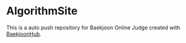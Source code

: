 # AlgorithmSite
This is a auto push repository for Baekjoon Online Judge created with [BaekjoonHub](https://github.com/BaekjoonHub/BaekjoonHub).

